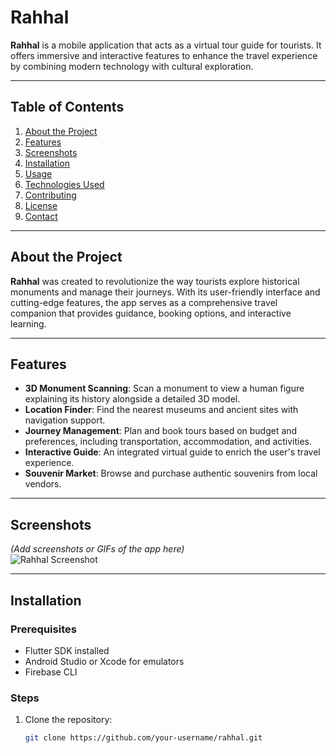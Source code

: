 # Rahhal

**Rahhal** is a mobile application that acts as a virtual tour guide for tourists. It offers immersive and interactive features to enhance the travel experience by combining modern technology with cultural exploration.

---

## Table of Contents
1. [About the Project](#about-the-project)
2. [Features](#features)
3. [Screenshots](#screenshots)
4. [Installation](#installation)
5. [Usage](#usage)
6. [Technologies Used](#technologies-used)
7. [Contributing](#contributing)
8. [License](#license)
9. [Contact](#contact)

---

## About the Project

**Rahhal** was created to revolutionize the way tourists explore historical monuments and manage their journeys. With its user-friendly interface and cutting-edge features, the app serves as a comprehensive travel companion that provides guidance, booking options, and interactive learning.

---

## Features

- **3D Monument Scanning**: Scan a monument to view a human figure explaining its history alongside a detailed 3D model.
- **Location Finder**: Find the nearest museums and ancient sites with navigation support.
- **Journey Management**: Plan and book tours based on budget and preferences, including transportation, accommodation, and activities.
- **Interactive Guide**: An integrated virtual guide to enrich the user's travel experience.
- **Souvenir Market**: Browse and purchase authentic souvenirs from local vendors.

---

## Screenshots

*(Add screenshots or GIFs of the app here)*  
![Rahhal Screenshot](path-to-screenshot.png)

---

## Installation

### Prerequisites

- Flutter SDK installed
- Android Studio or Xcode for emulators
- Firebase CLI 

### Steps

1. Clone the repository:
   ```bash
   git clone https://github.com/your-username/rahhal.git
